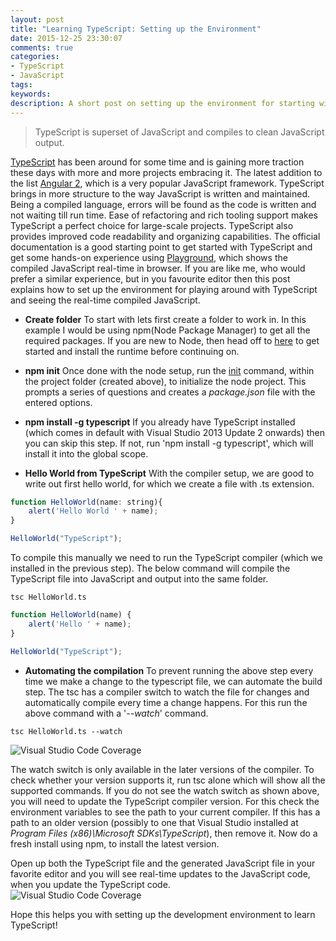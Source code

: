 ```yaml
---
layout: post
title: "Learning TypeScript: Setting up the Environment"
date: 2015-12-25 23:30:07 
comments: true
categories: 
- TypeScript
- JavaScript    
tags: 
keywords: 
description: A short post on setting up the environment for starting with TypeScript, so as to see generated JavaScript real-time. 
---
```


> TypeScript is  superset of JavaScript and compiles to clean JavaScript output.

[TypeScript](http://www.typescriptlang.org/) has been around for some time and is gaining more traction these days with more and more projects embracing it. The latest addition to the list [Angular 2](https://angular.io/), which is a very popular JavaScript framework. TypeScript brings in more structure to the way JavaScript is written and maintained. Being a compiled language, errors will be found as the code is written and not waiting till run time. Ease of refactoring and rich tooling support makes TypeScript a perfect choice for large-scale projects. TypeScript also provides improved code readability and organizing capabilities. The official documentation is a good starting point to get started with TypeScript and get some hands-on experience using [Playground](http://www.typescriptlang.org/Playground), which shows the compiled JavaScript real-time in browser. If you are like me, who would prefer a similar experience, but in you favourite editor then this post explains how to set up the environment for playing around with TypeScript and seeing the real-time compiled JavaScript.

- **Create folder** To start with lets first create a folder to work in. In this example I would be using npm(Node Package Manager) to get all the required packages. If you are new to Node, then head off to [here](https://nodejs.org/en/) to get started and install the runtime before continuing on. 


- **npm init** Once done with the node setup, run the [init](https://docs.npmjs.com/cli/init) command, within the project folder (created above), to initialize the node project. This prompts a series of questions and creates a *package.json* file with the entered options. 
- **npm install -g typescript** If you already have TypeScript installed (which comes in default with Visual Studio 2013 Update 2 onwards) then you can skip this step. If not, run 'npm install -g typescript', which will install it into the global scope.
- **Hello World from TypeScript** With the compiler setup, we are good to write out first hello world, for which we create a file with .ts extension.
``` javascript
function HelloWorld(name: string){
    alert('Hello World ' + name);
}

HelloWorld("TypeScript");
```
To compile this manually we need to run the TypeScript compiler (which we installed in the previous step). The below command will compile the TypeScript file into JavaScript and output into the same folder. 
``` text
tsc HelloWorld.ts
```
``` javascript
function HelloWorld(name) {
    alert('Hello ' + name);
}

HelloWorld("TypeScript");
```
- **Automating the compilation** To prevent running the above step every time we make a change to the typescript file, we can automate the build step. The tsc has a compiler switch to watch the file for changes and automatically compile every time a change happens. For this run the above command with a '*--watch*' command. 
``` text
tsc HelloWorld.ts --watch
``` 
<img class="center" alt="Visual Studio Code Coverage" src="{{ site.images_root}}/tsc_options.png" />

The watch switch is only available in the later versions of the compiler. To check whether your version supports it, run tsc alone which will show all the supported commands. If you do not see the watch switch as shown above, you will need to update the TypeScript compiler version. For this check the environment variables to see the path to your current compiler. If this has a path to an older version (possibly to one that Visual Studio installed at *Program Files (x86)\Microsoft SDKs\TypeScript*), then remove it. Now do a fresh install using npm, to install the latest version. 

Open up both the TypeScript file and the generated JavaScript file in your favorite editor and you will see real-time updates to the JavaScript code, when you update the TypeScript code.  
<img class="center" alt="Visual Studio Code Coverage" src="{{ site.images_root}}/TypeScript.gif" />  

Hope this helps you with setting up the development environment to learn TypeScript!